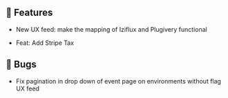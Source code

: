 ## 🚀 Features

- New UX feed: make the mapping of Iziflux and Plugivery functional

- Feat: Add Stripe Tax


## 🐛 Bugs

- Fix  pagination in drop down of event page on environments without flag UX feed
